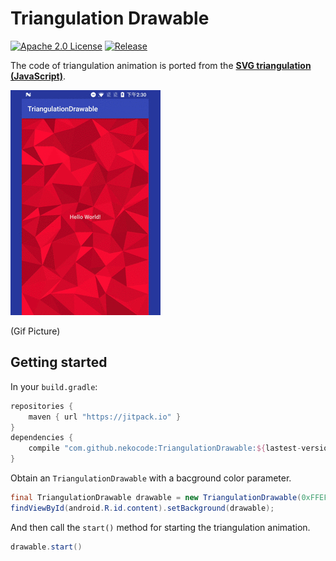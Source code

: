 # Triangulation Drawable
[![Apache 2.0 License](https://img.shields.io/badge/license-Apache%202.0-blue.svg?style=flat)](http://www.apache.org/licenses/LICENSE-2.0.html) [![Release](https://jitpack.io/v/nekocode/TriangulationDrawable.svg)](https://jitpack.io/#nekocode/TriangulationDrawable)

The code of triangulation animation is ported from the **[SVG triangulation (JavaScript)](https://codepen.io/zessx/pen/ZGBMXZ)**.

![Screenshot](img/screenshot.gif)

(Gif Picture)


## Getting started

In your `build.gradle`:

```gradle
repositories {
    maven { url "https://jitpack.io" }
}
dependencies {
    compile "com.github.nekocode:TriangulationDrawable:${lastest-version}"
}
```

Obtain an `TriangulationDrawable` with a bacground color parameter.

```java
final TriangulationDrawable drawable = new TriangulationDrawable(0xFFEF0E39);
findViewById(android.R.id.content).setBackground(drawable);
```

And then call the `start()` method for starting the triangulation animation.

```java
drawable.start()
```
